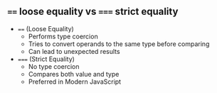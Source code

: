 


## `==` loose equality vs `===` strict equality

- `==` (Loose Equality)
  - Performs type coercion
  - Tries to convert operands to the same type before comparing
  - Can lead to unexpected results
- `===` (Strict Equality)
  - No type coercion
  - Compares both value and type
  - Preferred in Modern JavaScript

